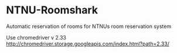 # NTNU-Roomshark
Automatic reservation of rooms for NTNUs room reservation system

Use chromedriver v 2.33
http://chromedriver.storage.googleapis.com/index.html?path=2.33/
